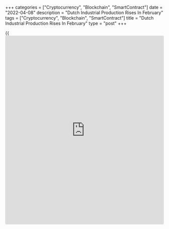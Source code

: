 +++
categories = ["Cryptocurrency", "Blockchain", "SmartContract"]
date = "2022-04-08"
description = "Dutch Industrial Production Rises In February"
tags = ["Cryptocurrency", "Blockchain", "SmartContract"]
title = "Dutch Industrial Production Rises In February"
type = "post"
+++

{{<iframe id="large-banner" src="https://www.bounty.group/#slide=13.0" width="100%" height="600" scrolling="no" style="border: 0px solid rgb(216, 221, 230); border-radius: 3px;">}}

Dutch industrial production growth rose in February after easing in the
previous month, figures from the Central Bureau of Statistics showed on
Friday.

Industrial production rose 10.2 percent year-on-year in February, after
a 7.4 percent increase in January. In December, output grew 13.0
percent.

Nearly three quarters of all industrial [business][1] classes produced
more in February, the agency said.

Production in the machine industry grew the most, nearly 50.0 percent,
while the manufacture of transport equipment declined 10.5 percent.

On a seasonally and working-day adjusted basis, industrial production
fell 0.4 percent in February.

For comments and feedback [contact](https://www.playgroundfx.com/contact/): editorial@rtt[news](https://www.letsplayfx.com/blog/forex-news-website/).com

[Economic News][2]

 **What parts of the world are seeing the best (and worst) economic
performances lately? Click[here][3] to check out our [Econ Scorecard][3]
and find out! See up-to-the-moment [ranking](https://www.playgroundfx.com/blog/crypto-exchange-ranking/)s for the best and worst
performers in [GDP][4], [unemployment rate][5], [inflation][3] and much
more.**

   1. www.rtt[news](https://www.letsplayfx.com/blog/forex-news-website/).com/Content/Business.aspx
   2. www.rtt[news](https://www.letsplayfx.com/blog/forex-news-website/).com/Content/EconomicNews.aspx
   3. www.rtt[news](https://www.letsplayfx.com/blog/forex-news-website/).com/economic-scorecard/world-rank/CPI/highest-performance.aspx
   4. www.rtt[news](https://www.letsplayfx.com/blog/forex-news-website/).com/economic-scorecard/world-rank/GDP/highest-performance.aspx
   5. www.rtt[news](https://www.letsplayfx.com/blog/forex-news-website/).com/economic-scorecard/world-rank/unemployment-rate/lowest-performance.aspx